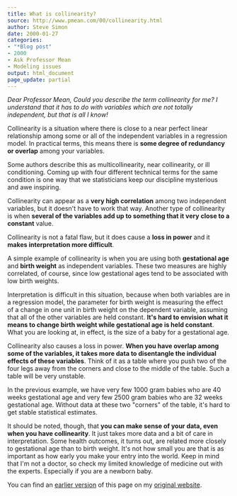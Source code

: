 ```yaml
---
title: What is collinearity?
source: http://www.pmean.com/00/collinearity.html
author: Steve Simon
date: 2000-01-27
categories:
- "*Blog post"
- 2000
- Ask Professor Mean
- Modeling issues
output: html_document
page_update: partial
---
```

*Dear Professor Mean, Could you describe the term collinearity for me? I understand that it has to do with variables which are not totally independent, but that is all I know!*

Collinearity is a situation where there is close to a near perfect linear relationship among some or all of the independent variables in a regression model. In practical terms, this means there is **some degree of redundancy or overlap** among your variables.

Some authors describe this as multicollinearity, near collinearity, or ill conditioning. Coming up with four different technical terms for the same condition is one way that we statisticians keep our discipline mysterious and awe inspiring.

Collinearity can appear as a **very high correlation** among two independent variables, but it doesn't have to work that way. Another type of collinearity is when **several of the variables add up to something that it very close to a constant** value.

Collinearity is not a fatal flaw, but it does cause a **loss in power** and it **makes interpretation more difficult**.

A simple example of collinearity is when you are using both **gestational age** and **birth weight** as independent variables. These two measures are highly correlated, of course, since low gestational ages tend to be associated with low birth weights.

Interpretation is difficult in this situation, because when both variables are in a regression model, the parameter for birth weight is measuring the effect of a change in one unit in birth weight on the dependent variable, assuming that all of the other variables are held constant. **It's hard to envision what it means to change birth weight while gestational age is held constant**. What you are looking at, in effect, is the size of a baby for a gestational age.

Collinearity also causes a loss in power. **When you have overlap among some of the variables, it takes more data to disentangle the individual effects of these variables**. Think of it as a table where you push two of the four legs away from the corners and close to the middle of the table. Such a table will be very unstable.

In the previous example, we have very few 1000 gram babies who are 40 weeks gestational age and very few 2500 gram babies who are 32 weeks gestational age. Without data at these two "corners" of the table, it's hard to get stable statistical estimates.

It should be noted, though, that **you can make sense of your data, even when you have collinearity**. It just takes more data and a bit of care in interpretation. Some health outcomes, it turns out, are related more closely to gestational age than to birth weight. It's not how small you are that is as important as how early you make your entry into the world. Keep in mind that I'm not a doctor, so check my limited knowledge of medicine out with the experts. Especially if you are a newborn baby.

You can find an [earlier version][sim1] of this page on my [original website][sim2].

[sim1]: http://www.pmean.com/00/collinearity.html
[sim2]: http://www.pmean.com/original_site.html
